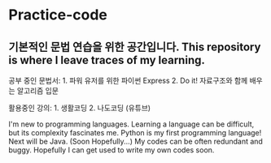 # Practice-code

## 기본적인 문법 연습을 위한 공간입니다. This repository is where I leave traces of my learning. 

  공부 중인 문법서: 
    1. 파워 유저를 위한 파이썬 Express
    2. Do it! 자료구조와 함께 배우는 알고리즘 입문

  활용중인 강의:
    1. 생활코딩
    2. 나도코딩 (유튜브)

I'm new to programming languages. 
Learning a language can be difficult, but its complexity fascinates me. 
Python is my first programming language! Next will be Java. (Soon Hopefully...)
My codes can be often redundant and buggy. Hopefully I can get used to write my own codes soon.
